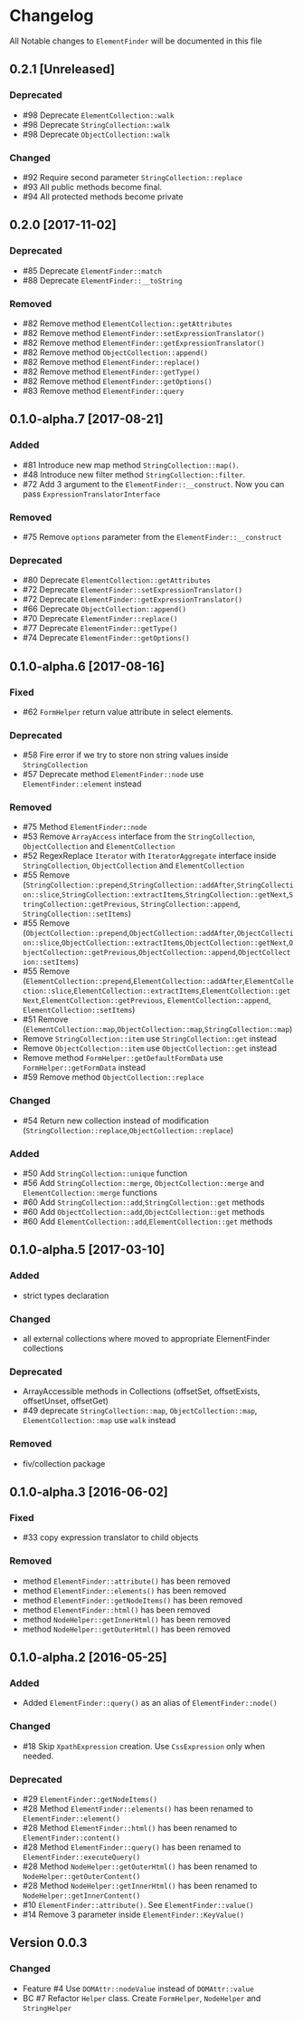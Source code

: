 # Changelog
All Notable changes to `ElementFinder` will be documented in this file

## 0.2.1 [Unreleased]

### Deprecated 
- #98 Deprecate `ElementCollection::walk`
- #98 Deprecate `StringCollection::walk`
- #98 Deprecate `ObjectCollection::walk`

### Changed  
- #92 Require second parameter `StringCollection::replace`
- #93 All public methods become final.
- #94 All protected methods become private


## 0.2.0 [2017-11-02]

### Deprecated  
- #85 Deprecate `ElementFinder::match`
- #88 Deprecate `ElementFinder::__toString`

### Removed
- #82 Remove method `ElementCollection::getAttributes`  
- #82 Remove method `ElementFinder::setExpressionTranslator()`
- #82 Remove method `ElementFinder::getExpressionTranslator()`
- #82 Remove method `ObjectCollection::append()`
- #82 Remove method `ElementFinder::replace()`
- #82 Remove method `ElementFinder::getType()`
- #82 Remove method `ElementFinder::getOptions()`
- #83 Remove method `ElementFinder::query`


## 0.1.0-alpha.7 [2017-08-21]
### Added
 - #81 Introduce new map method `StringCollection::map()`.
 - #48 Introduce new filter method `StringCollection::filter`.
 - #72 Add 3 argument to the `ElementFinder::__construct`. Now you can pass `ExpressionTranslatorInterface`

### Removed
 - #75 Remove  `options` parameter from the `ElementFinder::__construct`
 
### Deprecated
- #80 Deprecate `ElementCollection::getAttributes` 
- #72 Deprecate `ElementFinder::setExpressionTranslator()`
- #72 Deprecate `ElementFinder::getExpressionTranslator()`
- #66 Deprecate `ObjectCollection::append()`
- #70 Deprecate `ElementFinder::replace()`
- #77 Deprecate `ElementFinder::getType()`
- #74 Deprecate `ElementFinder::getOptions()`



## 0.1.0-alpha.6 [2017-08-16]

### Fixed
 - #62 `FormHelper` return value attribute in select elements.

### Deprecated
 - #58 Fire error if we try to store non string values inside `StringCollection`  
 - #57 Deprecate method `ElementFinder::node` use `ElementFinder::element` instead 

### Removed
 - #75 Method `ElementFinder::node`
 - #53 Remove `ArrayAccess` interface from the `StringCollection`, `ObjectCollection` and `ElementCollection`
 - #52 RegexReplace `Iterator`  with `IteratorAggregate` interface inside `StringCollection`, `ObjectCollection` and `ElementCollection`
 - #55 Remove (`StringCollection::prepend`,`StringCollection::addAfter`,`StringCollection::slice`,`StringCollection::extractItems`,`StringCollection::getNext`,`StringCollection::getPrevious`, `StringCollection::append`, `StringCollection::setItems`)  
 - #55 Remove (`ObjectCollection::prepend`,`ObjectCollection::addAfter`,`ObjectCollection::slice`,`ObjectCollection::extractItems`,`ObjectCollection::getNext`,`ObjectCollection::getPrevious`,`ObjectCollection::append`,`ObjectCollection::setItems`)  
 - #55 Remove (`ElementCollection::prepend`,`ElementCollection::addAfter`,`ElementCollection::slice`,`ElementCollection::extractItems`,`ElementCollection::getNext`,`ElementCollection::getPrevious`, `ElementCollection::append`, `ElementCollection::setItems`)  
 - #51 Remove (`ElementCollection::map`,`ObjectCollection::map`,`StringCollection::map`)  
 - Remove `StringCollection::item` use `StringCollection::get` instead  
 - Remove `ObjectCollection::item` use `ObjectCollection::get` instead  
 - Remove method `FormHelper::getDefaultFormData` use `FormHelper::getFormData` instead  
 - #59 Remove method `ObjectCollection::replace`   

### Changed
 - #54 Return new collection instead of modification (`StringCollection::replace`,`ObjectCollection::replace`)
   
### Added
 - #50 Add `StringCollection::unique` function
 - #56 Add `StringCollection::merge`, `ObjectCollection::merge` and `ElementCollection::merge` functions
 - #60 Add `StringCollection::add`,`StringCollection::get` methods
 - #60 Add `ObjectCollection::add`,`ObjectCollection::get` methods
 - #60 Add `ElementCollection::add`,`ElementCollection::get` methods
  
## 0.1.0-alpha.5 [2017-03-10]

### Added
- strict types declaration

### Changed
- all external collections where moved to appropriate ElementFinder collections

### Deprecated
- ArrayAccessible methods in Collections (offsetSet, offsetExists, offsetUnset, offsetGet)
- #49 deprecate `StringCollection::map`, `ObjectCollection::map`, `ElementCollection::map` use `walk` instead

### Removed
- fiv/collection package

## 0.1.0-alpha.3 [2016-06-02]

### Fixed
- #33 copy expression translator to child objects

### Removed
- method `ElementFinder::attribute()` has been removed
- method `ElementFinder::elements()` has been removed
- method `ElementFinder::getNodeItems()` has been removed
- method `ElementFinder::html()` has been removed
- method `NodeHelper::getInnerHtml()` has been removed
- method `NodeHelper::getOuterHtml()` has been removed
 

## 0.1.0-alpha.2 [2016-05-25]

### Added
- Added `ElementFinder::query()` as an alias of `ElementFinder::node()`
  
### Changed
- #18 Skip `XpathExpression` creation. Use `CssExpression` only when needed.
 
### Deprecated
- #29 `ElementFinder::getNodeItems()`
- #28 Method `ElementFinder::elements()` has been renamed to `ElementFinder::element()`
- #28 Method `ElementFinder::html()` has been renamed to `ElementFinder::content()`
- #28 Method `ElementFinder::query()` has been renamed to `ElementFinder::executeQuery()`
- #28 Method `NodeHelper::getOuterHtml()` has been renamed to `NodeHelper::getOuterContent()`
- #28 Method `NodeHelper::getInnerHtml()` has been renamed to `NodeHelper::getInnerContent()`
- #10 `ElementFinder::attribute()`. See `ElementFinder::value()`
- #14 Remove 3 parameter inside `ElementFinder::KeyValue()`

## Version 0.0.3

### Changed
- Feature #4 Use `DOMAttr::nodeValue` instead of `DOMAttr::value`
- BC #7 Refactor `Helper` class. Create `FormHelper`, `NodeHelper` and `StringHelper`